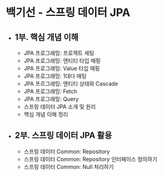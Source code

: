 # 백기선 - 스프링 데이터 JPA

- 1부. 핵심 개념 이해
  -  
  - JPA 프로그래밍: 프로젝트 세팅 
  - JPA 프로그래밍: 엔티티 타입 매핑
  - JPA 프로그래밍: Value 타입 매핑
  - JPA 프로그래밍: 1대다 매팅
  - JPA 프르그래밍: 엔티티 상태와 Cascade
  - JPA 프로그래밍: Fetch
  - JPA 프로그래밍: Query
  - 스프링 데이터 JPA 소개 및 원리
  - 핵심 개념 이해 정리

- 2부. 스프링 데이터 JPA 활용
  -  
  - 스프링 데이터 Common: Repository
  - 스프링 데이터 Common: Repository 인터페이스 정의하기
  - 스프링 데이터 Common: Null 처리하기
